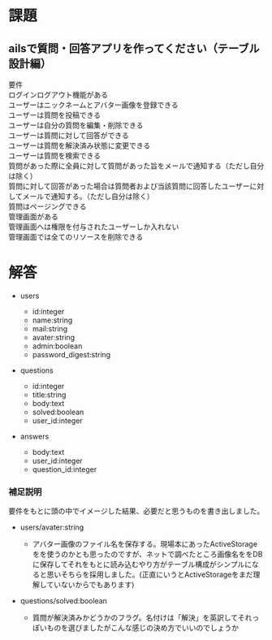 # 課題
## ailsで質問・回答アプリを作ってください（テーブル設計編）

要件  
ログインログアウト機能がある  
ユーザーはニックネームとアバター画像を登録できる  
ユーザーは質問を投稿できる  
ユーザーは自分の質問を編集・削除できる  
ユーザーは質問に対して回答ができる  
ユーザーは質問を解決済み状態に変更できる  
ユーザーは質問を検索できる  
質問があった際に全員に対して質問があった旨をメールで通知する（ただし自分は除く）  
質問に対して回答があった場合は質問者および当該質問に回答したユーザーに対してメールで通知する。（ただし自分は除く）  
質問はページングできる  
管理画面がある  
管理画面へは権限を付与されたユーザーしか入れない  
管理画面では全てのリソースを削除できる  

# 解答
- users
  - id:integer
  - name:string
  - mail:string
  - avater:string
  - admin:boolean
  - password_digest:string

- questions
  - id:integer
  - title:string
  - body:text
  - solved:boolean
  - user_id:integer

- answers
  - body:text
  - user_id:integer
  - question_id:integer

### 補足説明
要件をもとに頭の中でイメージした結果、必要だと思うものを書き出しました。  

- users/avater:string
  - アバター画像のファイル名を保存する。現場本にあったActiveStorageをを使うのかとも思ったのですが、ネットで調べたところ画像名ををDBに保存してそれをもとに読み込むやり方がテーブル構成がシンプルになると思いそちらを採用しました。(正直にいうとActiveStorageをまだ理解していないからでもあります)  

- questions/solved:boolean
  - 質問が解決済みかどうかのフラグ。名付けは「解決」を英訳してそれっぽいものを選びましたがこんな感じの決め方でいいのでしょうか

